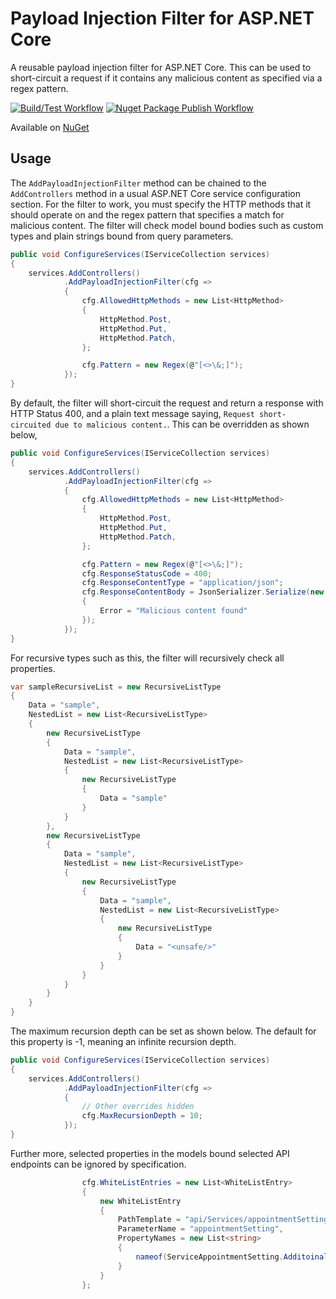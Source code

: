 # Payload Injection Filter for ASP.NET Core
A reusable payload injection filter for ASP.NET Core. This can be used to short-circuit a request if it contains any malicious content as specified via a regex pattern.

[![Build/Test Workflow](https://github.com/bsaranga/PayloadInjectionFilter/actions/workflows/dotnet-build.yml/badge.svg)](https://github.com/bsaranga/PayloadInjectionFilter/actions/workflows/dotnet-build.yml)
[![Nuget Package Publish Workflow](https://github.com/bsaranga/PayloadInjectionFilter/actions/workflows/dotnet-publish.yml/badge.svg)](https://github.com/bsaranga/PayloadInjectionFilter/actions/workflows/dotnet-publish.yml)

Available on [NuGet](https://www.nuget.org/packages/Zone24x7.PayloadInjectionFilter/)

## Usage

The `AddPayloadInjectionFilter` method can be chained to the `AddControllers` method in a usual ASP.NET Core service configuration section. For the filter to work, you must specify the HTTP methods that it should operate on and the regex pattern that specifies a match for malicious content. The filter will check model bound bodies such as custom types and plain strings bound from query parameters.

```csharp
public void ConfigureServices(IServiceCollection services)
{
    services.AddControllers()
            .AddPayloadInjectionFilter(cfg =>
            {
                cfg.AllowedHttpMethods = new List<HttpMethod> 
                {
                    HttpMethod.Post,
                    HttpMethod.Put,
                    HttpMethod.Patch,
                };

                cfg.Pattern = new Regex(@"[<>\&;]");
            });
}
```

By default, the filter will short-circuit the request and return a response with HTTP Status 400, and a plain text message saying, `Request short-circuited due to malicious content.`. This can be overridden as shown below,

```csharp
public void ConfigureServices(IServiceCollection services)
{
    services.AddControllers()
            .AddPayloadInjectionFilter(cfg =>
            {
                cfg.AllowedHttpMethods = new List<HttpMethod> 
                {
                    HttpMethod.Post,
                    HttpMethod.Put,
                    HttpMethod.Patch,
                };

                cfg.Pattern = new Regex(@"[<>\&;]");
                cfg.ResponseStatusCode = 400;
                cfg.ResponseContentType = "application/json";
                cfg.ResponseContentBody = JsonSerializer.Serialize(new
                {
                    Error = "Malicious content found"
                });
            });
}
```

For recursive types such as this, the filter will recursively check all properties.

```csharp
var sampleRecursiveList = new RecursiveListType
{
    Data = "sample",
    NestedList = new List<RecursiveListType>
    {
        new RecursiveListType
        {
            Data = "sample",
            NestedList = new List<RecursiveListType>
            {
                new RecursiveListType
                {
                    Data = "sample"
                }
            }
        },
        new RecursiveListType
        {
            Data = "sample",
            NestedList = new List<RecursiveListType>
            {
                new RecursiveListType
                {
                    Data = "sample",
                    NestedList = new List<RecursiveListType>
                    {
                        new RecursiveListType
                        {
                            Data = "<unsafe/>"
                        }
                    }
                }
            }
        }
    }
}
```

The maximum recursion depth can be set as shown below. The default for this property is -1, meaning an infinite recursion depth.

```csharp
public void ConfigureServices(IServiceCollection services)
{
    services.AddControllers()
            .AddPayloadInjectionFilter(cfg =>
            {
                // Other overrides hidden
                cfg.MaxRecursionDepth = 10;
            });
}
```

Further more, selected properties in the models bound selected API endpoints can be ignored by specification.

```csharp
                cfg.WhiteListEntries = new List<WhiteListEntry>
                {
                    new WhiteListEntry
                    {
                        PathTemplate = "api/Services/appointmentSettings/{id}",
                        ParameterName = "appointmentSetting",
                        PropertyNames = new List<string>
                        {
                            nameof(ServiceAppointmentSetting.AdditoinalInformation)
                        }
                    }
                };
```
